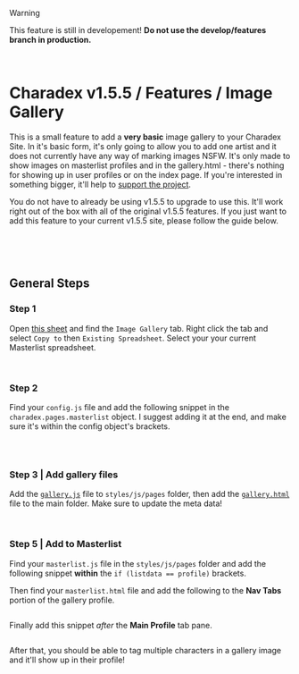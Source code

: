 > [!WARNING]  
> This feature is still in developement! **Do not use the develop/features branch in production.**

&nbsp;

# Charadex v1.5.5 / Features / Image Gallery

This is a small feature to add a **very basic** image gallery to your Charadex Site. In it's basic form, it's only going to allow you to add one artist and it does not currently have any way of marking images NSFW. It's only made to show images on masterlist profiles and in the gallery.html - there's nothing for showing up in user profiles or on the index page. If you're interested in something bigger, it'll help to [support the project]().

You do not have to already be using v1.5.5 to upgrade to use this. It'll work right out of the box with all of the original v1.5.5 features. If you just want to add this feature to your current v1.5.5 site, please follow the guide below.

&nbsp;

&nbsp;

## General Steps

### Step 1

Open [this sheet](https://docs.google.com/spreadsheets/d/1vcUJX7MODFgdtY5BEYkMhAh0u_e7ea9yXQdCjRDhaI8/edit?gid=1485004280#gid=1485004280) and find the `Image Gallery` tab. Right click the tab and select `Copy to` then `Existing Spreadsheet`. Select your your current Masterlist spreadsheet.

&nbsp;

### Step 2

Find your `config.js` file and add the following snippet in the `charadex.pages.masterlist` object. I suggest adding it at the end, and make sure it's within the config object's brackets.

```json

```

&nbsp;

### Step 3 | Add gallery files

Add the [`gallery.js`]() file to `styles/js/pages` folder, then add the [`gallery.html`]() file to the main folder. Make sure to update the meta data!

&nbsp;

### Step 5 | Add to Masterlist

Find your `masterlist.js` file in the `styles/js/pages` folder and add the following snippet **within** the `if (listdata == profile)` brackets.

Then find your `masterlist.html` file and add the following to the **Nav Tabs** portion of the gallery profile.

```html

```

Finally add this snippet _after_ the **Main Profile** tab pane.

```html


```

After that, you should be able to tag multiple characters in a gallery image and it'll show up in their profile!